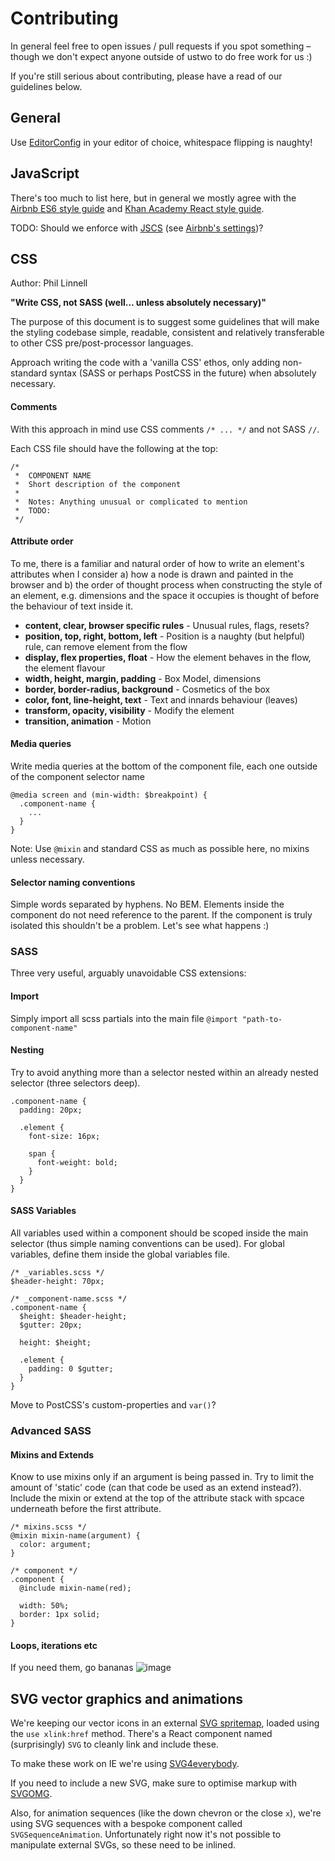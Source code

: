 # Contributing

In general feel free to open issues / pull requests if you spot something – though we don't expect anyone outside of ustwo to do free work for us :)

If you're still serious about contributing, please have a read of our guidelines below.

## General

Use [EditorConfig](http://editorconfig.org/) in your editor of choice, whitespace flipping is naughty!

## JavaScript

There's too much to list here, but in general we mostly agree with the [Airbnb ES6 style guide](https://github.com/airbnb/javascript) and [Khan Academy React style guide](https://github.com/Khan/style-guides/blob/master/style/react.md).

TODO: Should we enforce with [JSCS](http://jscs.info/) (see [Airbnb's settings](https://github.com/jscs-dev/node-jscs/blob/master/presets/airbnb.json))?

## CSS

Author: Phil Linnell

**"Write CSS, not SASS (well... unless absolutely necessary)"**

The purpose of this document is to suggest some guidelines that will make the styling codebase simple, readable, consistent and relatively transferable to other CSS pre/post-processor languages.

Approach writing the code with a 'vanilla CSS' ethos, only adding non-standard syntax (SASS or perhaps PostCSS in the future) when absolutely necessary.

#### Comments

With this approach in mind use CSS comments `/* ... */` and not SASS `//`.

Each CSS file should have the following at the top:

```
/*
 *  COMPONENT NAME
 *  Short description of the component
 *
 *  Notes: Anything unusual or complicated to mention
 *  TODO:
 */
```

#### Attribute order

To me, there is a familiar and natural order of how to write an element's attributes when I consider a) how a node is drawn and painted in the browser and b) the order of thought process when constructing the style of an element, e.g. dimensions and the space it occupies is thought of before the behaviour of text inside it.

- **content, clear, browser specific rules** - Unusual rules, flags, resets?
- **position, top, right, bottom, left**  - Position is a naughty (but helpful) rule, can remove element from the flow
- **display, flex properties, float**  - How the element behaves in the flow, the element flavour
- **width, height, margin, padding** - Box Model, dimensions
- **border, border-radius, background** - Cosmetics of the box
- **color, font, line-height, text** - Text and innards behaviour (leaves)
- **transform, opacity, visibility** - Modify the element
- **transition, animation** - Motion

#### Media queries

Write media queries at the bottom of the component file, each one outside of the component selector name

```
@media screen and (min-width: $breakpoint) {
  .component-name {
    ...
  }
}
```

Note: Use `@mixin` and standard CSS as much as possible here, no mixins unless necessary.

#### Selector naming conventions

Simple words separated by hyphens. No BEM. Elements inside the component do not need reference to the parent. If the component is truly isolated this shouldn't be a problem. Let's see what happens :)

### SASS

Three very useful, arguably unavoidable CSS extensions:

#### Import

Simply import all scss partials into the main file `@import "path-to-component-name"`

#### Nesting

Try to avoid anything more than a selector nested within an already nested selector (three selectors deep).

```
.component-name {
  padding: 20px;

  .element {
    font-size: 16px;

    span {
      font-weight: bold;
    }
  }
}
```

#### SASS Variables

All variables used within a component should be scoped inside the main selector (thus simple naming conventions can be used). For global variables, define them inside the global variables file.

```
/* _variables.scss */
$header-height: 70px;

/* _component-name.scss */
.component-name {
  $height: $header-height;
  $gutter: 20px;

  height: $height;

  .element {
    padding: 0 $gutter;
  }
}
```

Move to PostCSS's custom-properties and `var()`?

### Advanced SASS

#### Mixins and Extends

Know to use mixins only if an argument is being passed in. Try to limit the amount of 'static' code (can that code be used as an extend instead?). Include the mixin or extend at the top of the attribute stack with spcace underneath before the first attribute.

```
/* mixins.scss */
@mixin mixin-name(argument) {
  color: argument;
}

/* component */
.component {
  @include mixin-name(red);

  width: 50%;
  border: 1px solid;
}
```

#### Loops, iterations etc

If you need them, go bananas ![image](http://www.sherv.net/cm/emo/funny/2/banana.gif)

## SVG vector graphics and animations

We're keeping our vector icons in an external [SVG spritemap](./src/app/images/spritemap.svg), loaded using the `use xlink:href` method. There's a React component named (surprisingly) `SVG` to cleanly link and include these. 

To make these work on IE we're using [SVG4everybody](https://github.com/jonathantneal/svg4everybody).

If you need to include a new SVG, make sure to optimise markup with [SVGOMG](https://jakearchibald.github.io/svgomg/).

Also, for animation sequences (like the down chevron or the close `x`), we're using SVG sequences with a bespoke component called `SVGSequenceAnimation`. Unfortunately right now it's not possible to manipulate external SVGs, so these need to be inlined.